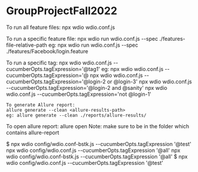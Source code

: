 # GroupProjectFall2022

To run all feature files: npx wdio wdio.conf.js

To run a specific feature file: npx wdio run wdio.conf.js --spec ./features-file-relative-path
eg:
    npx wdio run wdio.conf.js --spec ./features/Facebook/login.feature

To run a specific tag: npx wdio wdio.conf.js --cucumberOpts.tagExpression='@tag1'
eg:
    npx wdio wdio.conf.js --cucumberOpts.tagExpression='@
    npx wdio wdio.conf.js --cucumberOpts.tagExpression='@login-2 or @login-3'
    npx wdio wdio.conf.js --cucumberOpts.tagExpression='@login-2 and @sanity'
    npx wdio wdio.conf.js --cucumberOpts.tagExpression='not @login-1'

    To generate Allure report:
    allure generate --clean <allure-results-path>
    eg: allure generate --clean ./reports/allure-results/

To open allure report:
    allure open
    Note: make sure to be in the folder which contains allure-report

$ npx wdio config/wdio.conf-bstk.js --cucumberOpts.tagExpression '@test'
npx wdio config/wdio.conf.js --cucumberOpts.tagExpression '@all'
npx wdio config/wdio.conf-bstk.js --cucumberOpts.tagExpression '@all'
$ npx wdio config/wdio.conf.js --cucumberOpts.tagExpression '@test'